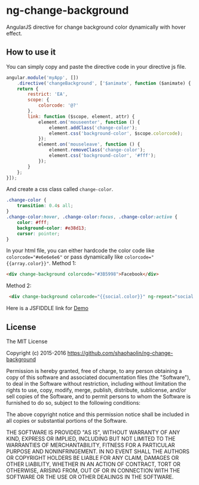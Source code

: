 # ng-change-background
AngularJS directive for change background color dynamically with hover effect.
## How to use it
You can simply copy and paste the directive code in your directive js file.
```javascript
angular.module('myApp', [])
    .directive('changeBackground', ['$animate', function ($animate) {
    return {
        restrict: 'EA',
        scope: {
            colorcode: '@?'
        },
        link: function ($scope, element, attr) {
            element.on('mouseenter', function () {
                element.addClass('change-color');
                element.css('background-color', $scope.colorcode);
            });
            element.on('mouseleave', function () {
                element.removeClass('change-color');
                element.css('background-color', '#fff');
            });
        }
    };
}]);
```
And create a css class called `change-color`.
```css
.change-color {
    transition: 0.4s all;
}
.change-color:hover, .change-color:focus, .change-color:active {
    color: #fff;
    background-color: #e38d13;
    cursor: pointer;
}
```
In your html file, you can either hardcode the color code like `colorcode="#e6e6e6e6"` or pass dynamically like `colorcode="{{array.color}}"`.
Method 1:
```html
<div change-background colorcode="#3B5998">Facebook</div>
```
Method 2:
```html
 <div change-background colorcode="{{social.color}}" ng-repeat="social in socialArray">{{social.name}}</div>
```
Here is a JSFIDDLE link for [Demo](http://jsfiddle.net/HB7LU/16148/)
## License
The MIT License

Copyright (c) 2015-2016 https://github.com/shaohaolin/ng-change-background

Permission is hereby granted, free of charge, to any person obtaining a copy
of this software and associated documentation files (the "Software"), to deal
in the Software without restriction, including without limitation the rights
to use, copy, modify, merge, publish, distribute, sublicense, and/or sell
copies of the Software, and to permit persons to whom the Software is
furnished to do so, subject to the following conditions:

The above copyright notice and this permission notice shall be included in
all copies or substantial portions of the Software.

THE SOFTWARE IS PROVIDED "AS IS", WITHOUT WARRANTY OF ANY KIND, EXPRESS OR
IMPLIED, INCLUDING BUT NOT LIMITED TO THE WARRANTIES OF MERCHANTABILITY,
FITNESS FOR A PARTICULAR PURPOSE AND NONINFRINGEMENT. IN NO EVENT SHALL THE
AUTHORS OR COPYRIGHT HOLDERS BE LIABLE FOR ANY CLAIM, DAMAGES OR OTHER
LIABILITY, WHETHER IN AN ACTION OF CONTRACT, TORT OR OTHERWISE, ARISING FROM,
OUT OF OR IN CONNECTION WITH THE SOFTWARE OR THE USE OR OTHER DEALINGS IN
THE SOFTWARE.
